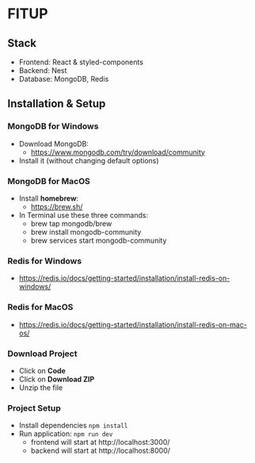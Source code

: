 # FITUP

## Stack

- Frontend: React & styled-components
- Backend: Nest
- Database: MongoDB, Redis

## Installation & Setup

### MongoDB for Windows

- Download MongoDB:
  - https://www.mongodb.com/try/download/community
- Install it (without changing default options)

### MongoDB for MacOS

- Install **homebrew**:
  - https://brew.sh/
- In Terminal use these three commands:
  - brew tap mongodb/brew
  - brew install mongodb-community
  - brew services start mongodb-community

### Redis for Windows

- https://redis.io/docs/getting-started/installation/install-redis-on-windows/

### Redis for MacOS

- https://redis.io/docs/getting-started/installation/install-redis-on-mac-os/

### Download Project

- Click on **Code**
- Click on **Download ZIP**
- Unzip the file

### Project Setup

- Install dependencies `npm install`
- Run application: `npm run dev`
  - frontend will start at http://localhost:3000/
  - backend will start at http://localhost:8000/
